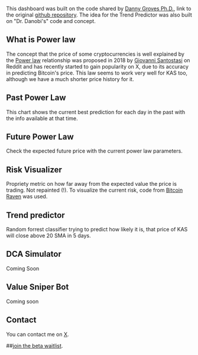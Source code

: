 This dashboard was built on the code shared by [Danny Groves Ph.D.](https://twitter.com/DrDanobi), link to the original [github repository](https://github.com/GrovesD2/market_monitor_trend_dash/tree/main#readme). The idea for the Trend Predictor was also built on "Dr. Danobi's" code and concept.




## What is Power law
The concept that the price of some cryptocurrencies is well explained by the [Power law](https://en.wikipedia.org/wiki/Power_law) relationship was proposed in 2018 by [Giovanni Santostasi](https://twitter.com/Giovann35084111) on Reddit and has recently started to gain popularity on X, due to its accuracy in predicting Bitcoin's price. This law seems to work very well for KAS too, although we have a much shorter price history for it.

## Past Power Law
This chart shows the current best prediction for each day in the past with the info available at that time.

## Future Power Law
Check the expected future price with the current power law parameters.

## Risk Visualizer
Propriety metric on how far away from the expected value the price is trading. Not repainted (!). To visualize the current risk, code from [Bitcoin Raven](https://github.com/BitcoinRaven/Bitcoin-Risk-Metric-V2) was used.

## Trend predictor
Random forrest classifier trying to predict how likely it is, that price of KAS will close above 20 SMA in 5 days.

## DCA Simulator
Coming Soon

## Value Sniper Bot
Coming soon

## Contact
You can contact me on [X](https://twitter.com/AlgoTradevid).

##[join the beta waitlist](https://form.jotform.com/240557098994069).



